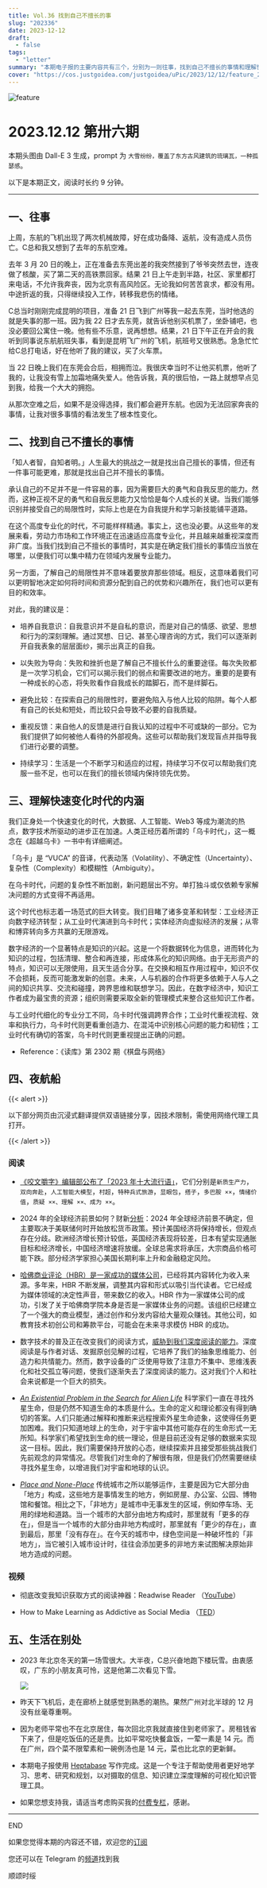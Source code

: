 ```yaml
---
title: Vol.36 找到自己不擅长的事
slug: "202336"
date: 2023-12-12
draft:
  - false
tags:
  - "letter"
summary: "本期电子报的主要内容共有三个，分别为一则往事，找到自己不擅长的事情和理解快速变化时代的内涵。推荐了六篇文章，主题涵盖了商业、科技、深度阅读能力和城市化等。此外还分享了两条视频和一些生活琐事。"
cover: "https://cos.justgoidea.com/justgoidea/uPic/2023/12/12/feature_202336.webp"
---
```


![feature](https://cos.justgoidea.com/justgoidea/uPic/2023/12/12/feature_202336.webp)

# 2023.12.12 第卅六期

本期头图由 Dall-E 3 生成，prompt 为 `大雪纷纷，覆盖了东方古风建筑的琉璃瓦，一种孤瑟感`。

以下是本期正文，阅读时长约 9 分钟。

---

## 一、往事

上周，东航的飞机出现了两次机械故障，好在成功备降、返航，没有造成人员伤亡。C总和我又想到了去年的东航空难。

去年 3 月 20 日的晚上，正在准备去东莞出差的我突然接到了爷爷突然去世，连夜做了核酸，买了第二天的高铁票回家。结果 21 日上午走到半路，社区、家里都打来电话，不允许我奔丧，因为北京有高风险区。无论我如何苦苦哀求，都没有用。中途折返的我，只得继续投入工作，转移我悲伤的情绪。

C总当时刚刚完成昆明的项目，准备 21 日飞到广州等我一起去东莞，当时他选的就是失事的那一班。因为我 22 日才去东莞，就告诉他别买机票了，坐卧铺吧，也没必要回公寓住一晚。他有些不乐意，说再想想。结果，21 日下午正在开会的我听到同事说东航航班失事，看到是昆明飞广州的飞机，航班号又很熟悉。急急忙忙给C总打电话，好在他听了我的建议，买了火车票。

当 22 日晚上我们在东莞会合后，相拥而泣。我很庆幸当时不让他买机票，他听了我的，让我没有雪上加霜地痛失爱人。他告诉我，真的很后怕，一路上就想早点见到我，给我一个大大的拥抱。

从那次空难之后，如果不是没得选择，我们都会避开东航。也因为无法回家奔丧的事情，让我对很多事情的看法发生了根本性变化。

## 二、找到自己不擅长的事情

「知人者智，自知者明。」人生最大的挑战之一就是找出自己擅长的事情，但还有一件事可能更难，那就是找出自己并不擅长的事情。

承认自己的不足并不是一件容易的事，因为需要巨大的勇气和自我反思的能力。然而，这种正视不足的勇气和自我反思能力又恰恰是每个人成长的关键。当我们能够识别并接受自己的局限性时，实际上也是在为自我提升和学习新技能铺平道路。

在这个高度专业化的时代，不可能样样精通。事实上，这也没必要。从这些年的发展来看，劳动力市场和工作环境正在迅速适应高度专业化，并且越来越重视深度而非广度。当我们找到自己不擅长的事情时，其实是在确定我们擅长的事情应当放在哪里，以便我们可以集中精力在领域内发展专业能力。

另一方面，了解自己的局限性并不意味着要放弃那些领域。相反，这意味着我们可以更明智地决定如何将时间和资源分配到自己的优势和兴趣所在，我们也可以更有目的和效率。

对此，我的建议是：

- 培养自我意识：自我意识并不是自私的意识，而是对自己的情感、欲望、思想和行为的深刻理解。通过冥想、日记、甚至心理咨询的方式，我们可以逐渐剥开自我表象的层层面纱，揭示出真正的自我。

- 以失败为导向：失败和挫折也是了解自己不擅长什么的重要途径。每次失败都是一次学习机会，它们可以揭示我们的弱点和需要改进的地方。重要的是要有一种成长的心态，将失败看作自我成长的踏脚石，而不是绊脚石。

- 避免比较：在探索自己的局限性时，要避免陷入与他人比较的陷阱。每个人都有自己的长处和短处，而比较只会导致不必要的自我质疑。

- 重视反馈：来自他人的反馈是进行自我认知的过程中不可或缺的一部分。它为我们提供了如何被他人看待的外部视角。这些可以帮助我们发现盲点并指导我们进行必要的调整。

- 持续学习：生活是一个不断学习和适应的过程，持续学习不仅可以帮助我们克服一些不足，也可以在我们的擅长领域内保持领先优势。

## 三、理解快速变化时代的内涵

我们正身处一个快速变化的时代，大数据、人工智能、Web3 等成为潮流的热点，数字技术所驱动的进步正在加速。人类正经历着所谓的「乌卡时代」，这一概念在《超越乌卡》一书中有详细阐述。

「乌卡」是 “VUCA” 的音译，代表动荡（Volatility）、不确定性（Uncertainty）、复杂性（Complexity）和模糊性（Ambiguity）。

在乌卡时代，问题的复杂性不断加剧，新问题层出不穷。单打独斗或仅依赖专家解决问题的方式变得不再适用。

这个时代也标志着一场范式的巨大转变。我们目睹了诸多变革和转型：工业经济正向数字经济转型；从工业时代演进到乌卡时代；实体经济向虚拟经济的发展；从零和博弈转向多方共赢的无限游戏。

数字经济的一个显著特点是知识的兴起。这是一个将数据转化为信息，进而转化为知识的过程，包括清理、整合和再连接，形成体系化的知识网络。由于无形资产的特点，知识可以无限使用，且天生适合分享。在交换和相互作用过程中，知识不仅不会损耗，反而可能激发新的创意。未来，人与机器的合作将更多依赖于人与人之间的知识共享、交流和碰撞，跨界思维和联想学习。因此，在数字经济中，知识工作者成为最宝贵的资源；组织则需要采取全新的管理模式来整合这些知识工作者。

与工业时代细化的专业分工不同，乌卡时代强调跨界合作；工业时代重视流程、效率和执行力，乌卡时代则更看重创造力、在混沌中识别核心问题的能力和韧性；工业时代有确切的答案，乌卡时代则更重视提出正确的问题。

- Reference：《读库》第 2302 期《棋盘与网络》

## 四、夜航船

{{< alert >}}

以下部分网页由沉浸式翻译提供双语链接分享，因技术限制，需使用网络代理工具打开。

{{< /alert >}}

### 阅读

- [《咬文嚼字》编辑部公布了「2023 年十大流行语」](https://mp.weixin.qq.com/s/OXqvaRUME7CcVWC56XShvA)，它们分别是`新质生产力`，`双向奔赴`，`人工智能大模型`，`村超`，`特种兵式旅游`，`显眼包`，`搭子`，`多巴胺 ××`，`情绪价值`，`质疑 ××、理解 ××、成为 ××`。

- 2024 年的全球经济前景如何？财新[分析](https://weekly.caixin.com/2023-12-09/102144238.html?cxw=IOS&Sfrom=more&originReferrer=iOSshare)：2024 年全球经济前景不确定，但主要取决于美联储何时开始放松货币政策。预计美国经济将保持增长，但观点存在分歧。欧洲经济增长预计较低，英国经济表现将较差，日本有望实现通胀目标和经济增长，中国经济增速将放缓。全球总需求将承压，大宗商品价格可能下跌。部分经济学家担心美国长期利率上升和金融稳定风险。

- [哈佛商业评论（HBR）是一家成功的媒体公司](https://readit.site/a/5jbFF)，已经将其内容转化为收入来源。多年来，HBR 不断发展，调整其内容和形式以吸引当代读者。它已经成为媒体领域的决定性声音，带来数亿的收入。HBR 作为一家媒体公司的成功，引发了关于哈佛商学院本身是否是一家媒体业务的问题。该组织已经建立了一个强大的商业模型，通过创作和分发内容给大量观众赚钱。其他公司，如教育技术初创公司和筹款平台，可能会在未来寻求模仿 HBR 的成功。

- 数字技术的普及正在改变我们的阅读方式，[威胁到我们深度阅读的能力](https://readit.site/a/s2Vda)。深度阅读是与作者对话、发掘原创见解的过程，它培养了我们的抽象思维能力、创造力和共情能力。然而，数字设备的广泛使用导致了注意力不集中、思维浅表化和社交孤立等问题，使我们逐渐失去了深度阅读的能力。这对我们个人和社会来说都是一个巨大的损失。

- *[An Existential Problem in the Search for Alien Life](https://readit.site/a/8qmQP)* 科学家们一直在寻找外星生命，但是仍然不知道生命的本质是什么。生命的定义和理论都没有得到确切的答案。人们只能通过解释和推断来远程搜索外星生命迹象，这使得任务更加困难。我们只知道地球上的生命，对于宇宙中其他可能存在的生命形式一无所知。科学家们希望找到生命的统一理论，但是目前还没有足够的数据来实现这一目标。因此，我们需要保持开放的心态，继续探索并且接受那些挑战我们先前观念的异常情况。尽管我们对生命的了解很有限，但是我们仍然需要继续寻找外星生命，以增进我们对宇宙和地球的认识。

- *[Place and None-Place](https://readit.site/a/QmrSl)* 传统城市之所以能够运作，主要是因为它大部分由「地方」构成，这些地方是事情发生的地方，例如房屋、办公室、公园、博物馆和餐馆。相比之下，「非地方」是城市中无事发生的区域，例如停车场、无用的绿地和道路。当一个城市的大部分由地方构成时，那里就有「更多的存在」，但是当一个城市的大部分由非地方构成时，那里就有「更少的存在」，直到最后，那里「没有存在」。在今天的城市中，绿色空间是一种破坏性的「非地方」，当它被引入城市设计时，往往会添加更多的非地方来试图解决原始非地方造成的问题。

### 视频

- 彻底改变我知识获取方式的阅读神器：Readwise Reader （[YouTube](https://www.youtube.com/watch?app=desktop&v=m0-8dJez7Rc)）

- How to Make Learning as Addictive as Social Media （[TED](https://www.ted.com/talks/luis_von_ahn_how_to_make_learning_as_addictive_as_social_media)）

## 五、生活在别处

- 2023 年北京冬天的第一场雪很大。大半夜，C总兴奋地跑下楼玩雪。由衷感叹，广东的小朋友真可怜，这是他第二次看见下雪。

   ![](https://cos.justgoidea.com/justgoidea/uPic/2023/12/12/IMG_1201.webp)

- 昨天下飞机后，走在廊桥上就感觉到熟悉的潮热。果然广州对北半球的 12 月没有丝毫尊重啊。

- 因为老师平常也不在北京居住，每次回北京我就直接住到老师家了。房租钱省下来了，但是吃饭伍的还是贵。比如平常吃快餐盒饭，一荤一素是 14 元。而在广州，四个菜不限荤素和一碗例汤也是 14 元，菜也比北京的更新鲜。

- 本期电子报使用 [Heptabase](https://get.heptabase.com/justgoidea) 写作完成。这是一个专注于帮助使用者更好地学习、思考、研究和规划，以对摄取的信息、知识建立深度理解的可视化知识管理工具。

- 如果您想支持我，请适当考虑购买我的[付费专栏](https://xiaobot.net/p/ywkh?refer=59b4c4c8-52a3-4dd4-b54b-1a81d7a4fb18)，感谢。

---

END

如果您觉得本期的内容还不错，欢迎您的[订阅](https://justgoidea.com/newsletter/)

您还可以在 Telegram 的[频道](https://t.me/justgoidea)找到我

顺颂时绥


